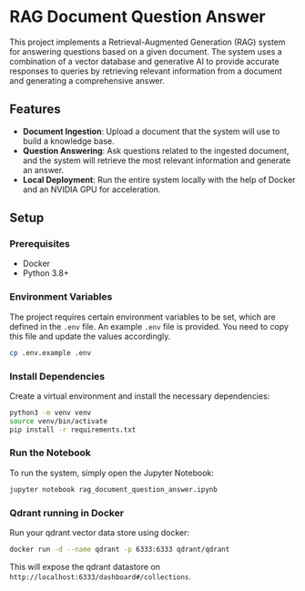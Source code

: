 
# RAG Document Question Answer

This project implements a Retrieval-Augmented Generation (RAG) system for answering questions based on a given document. The system uses a combination of a vector database and generative AI to provide accurate responses to queries by retrieving relevant information from a document and generating a comprehensive answer.

## Features

- **Document Ingestion**: Upload a document that the system will use to build a knowledge base.
- **Question Answering**: Ask questions related to the ingested document, and the system will retrieve the most relevant information and generate an answer.
- **Local Deployment**: Run the entire system locally with the help of Docker and an NVIDIA GPU for acceleration.

## Setup

### Prerequisites

- Docker
- Python 3.8+

### Environment Variables

The project requires certain environment variables to be set, which are defined in the `.env` file. An example `.env` file is provided. You need to copy this file and update the values accordingly.

```bash
cp .env.example .env
```

### Install Dependencies

Create a virtual environment and install the necessary dependencies:

```bash
python3 -m venv venv
source venv/bin/activate
pip install -r requirements.txt
```

### Run the Notebook

To run the system, simply open the Jupyter Notebook:

```bash
jupyter notebook rag_document_question_answer.ipynb
```

### Qdrant running in Docker

Run your qdrant vector data store using docker:

```bash
docker run -d --name qdrant -p 6333:6333 qdrant/qdrant
```

This will expose the qdrant datastore on `http://localhost:6333/dashboard#/collections`.
